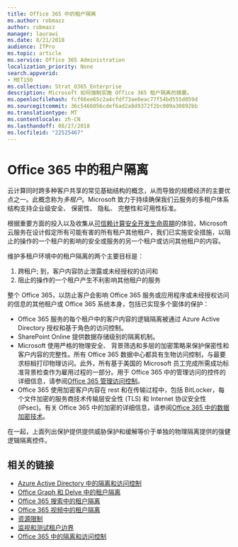 ```yaml
---
title: Office 365 中的租户隔离
ms.author: robmazz
author: robmazz
manager: laurawi
ms.date: 8/21/2018
audience: ITPro
ms.topic: article
ms.service: Office 365 Administration
localization_priority: None
search.appverid:
- MET150
ms.collection: Strat_O365_Enterprise
description: Microsoft 如何强制实施 Office 365 租户隔离的摘要。
ms.openlocfilehash: fcf66ee65c2a4cfdf73ae0eac77f54bd555d059d
ms.sourcegitcommit: 36c5466056cdef6ad2a8d9372f2bc009a30892bb
ms.translationtype: MT
ms.contentlocale: zh-CN
ms.lasthandoff: 08/27/2018
ms.locfileid: "22525467"
---
```

# <a name="tenant-isolation-in-office-365"></a>Office 365 中的租户隔离

云计算同时跨多种客户共享的常见基础结构的概念，从而导致的规模经济的主要优点之一。此概念称为*多租户*。Microsoft 致力于持续确保我们云服务的多租户体系结构支持企业级安全、 保密性、 隐私、 完整性和可用性标准。

根据重要方面的投入以及收集从[可信赖计算](https://www.microsoft.com/en-us/twc/default.aspx)[安全开发生命周期](http://www.microsoft.com/security/sdl/default.aspx)的体验，Microsoft 云服务在设计假定所有可能有害的所有租户其他租户，我们已实施安全措施，以阻止的操作的一个租户的影响的安全或服务的另一个租户或访问其他租户的内容。

维护多租户环境中的租户隔离的两个主要目标是：
1.  跨租户; 到，客户内容防止泄露或未经授权的访问和
2.  阻止的操作的一个租户产生不利影响其他租户的服务

整个 Office 365，以防止客户会影响 Office 365 服务或应用程序或未经授权访问的信息的其他租户或 Office 365 系统本身，包括已实现多个窗体的保护：
- Office 365 服务的每个租户中的客户内容的逻辑隔离被通过 Azure Active Directory 授权和基于角色的访问控制。
- SharePoint Online 提供数据存储级别的隔离机制。
- Microsoft 使用严格的物理安全、 背景筛选和多层的加密策略来保护保密性和客户内容的完整性。所有 Office 365 数据中心都具有生物访问控制，与最要求棕榈打印物理访问。此外，所有基于美国的 Microsoft 员工完成所需成功标准背景检查作为雇用过程的一部分。用于 Office 365 中的管理访问的控件的详细信息，请参阅[Office 365 管理访问控制](office-365-administrative-access-controls-overview.md)。
- Office 365 使用加密客户内容在 rest 和在传输过程中，包括 BitLocker，每个文件加密的服务商技术传输层安全性 (TLS) 和 Internet 协议安全性 (IPsec)。有关 Office 365 中的加密的详细信息，请参阅[Office 365 中的数据加密技术](office-365-encryption-in-the-microsoft-cloud-overview.md)。

在一起，上面列出保护提供提供威胁保护和缓解等价于单独的物理隔离提供的强健逻辑隔离控件。

## <a name="related-links"></a>相关的链接
- [Azure Active Directory 中的隔离和访问控制](office-365-isolation-in-azure-active-directory.md)
- [Office Graph 和 Delve 中的租户隔离](office-365-isolation-in-graph-and-delve.md)
- [Office 365 搜索中的租户隔离](office-365-isolation-in-office-365-search.md)
- [Office 365 视频中的租户隔离](office-365-isolation-in-office-365-video.md)
- [资源限制](office-365-resource-limits.md)
- [监视和测试租户边界](office-365-monitoring-and-testing.md)
- [Office 365 中的隔离和访问控制](office-365-isolation-in-office-365.md)